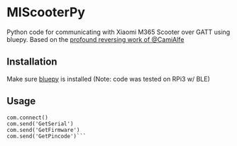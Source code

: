 # MIScooterPy

Python code for communicating with Xiaomi M365 Scooter over GATT using bluepy.
Based on the [profound reversing work of @CamiAlfe](https://github.com/CamiAlfa/M365-BLE-PROTOCOL/blob/master/protocolo)

## Installation
Make sure [bluepy](https://github.com/IanHarvey/bluepy) is installed
(Note: code was tested on RPi3 w/ BLE)

## Usage

```com=CommManager('AA:AA:AA:AA:AA:AA') # Use real MAC address
com.connect()
com.send('GetSerial')
com.send('GetFirmware')
com.send('GetPincode')```


